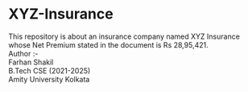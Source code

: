 # XYZ-Insurance
This repository is about an insurance company named XYZ Insurance whose Net Premium stated in the document is Rs 28,95,421.
<br>
Author :- <br>
Farhan Shakil <br>
B.Tech CSE (2021-2025) <br>
Amity University Kolkata <br>
